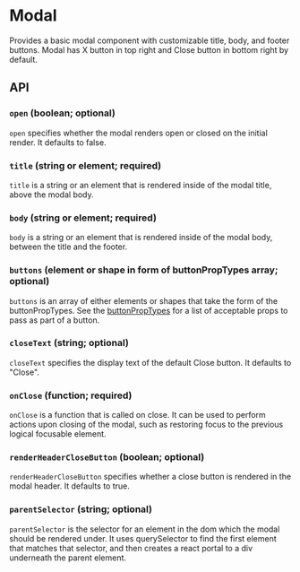 # Modal

Provides a basic modal component with customizable title, body, and footer buttons. Modal has X button in top right and Close button in bottom right by default.

## API

### `open` (boolean; optional)
`open` specifies whether the modal renders open or closed on the initial render. It defaults to false.

### `title` (string or element; required)
`title` is a string or an element that is rendered inside of the modal title, above the modal body.

### `body` (string or element; required)
`body` is a string or an element that is rendered inside of the modal body, between the title and the footer.

### `buttons` (element or shape in form of buttonPropTypes array; optional)
`buttons` is an array of either elements or shapes that take the form of the buttonPropTypes. See the [buttonPropTypes](https://github.com/edx/paragon/blob/master/src/Button/index.jsx#L40) for a list of acceptable props to pass as part of a button.

### `closeText` (string; optional)
`closeText` specifies the display text of the default Close button. It defaults to "Close".

### `onClose` (function; required)
`onClose` is a function that is called on close. It can be used to perform actions upon closing of the modal, such as restoring focus to the previous logical focusable element.

### `renderHeaderCloseButton` (boolean; optional)
`renderHeaderCloseButton` specifies whether a close button is rendered in the modal header. It defaults to true.

### `parentSelector` (string; optional)
`parentSelector` is the selector for an element in the dom which the modal should be rendered under. It uses querySelector to find the first element that matches that selector, and then creates a react portal to a div underneath the parent element. 

